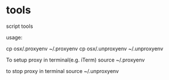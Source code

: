 # tools
script tools

usage:

cp osx/.proxyenv ~/.proxyenv
cp osx/.unproxyenv ~/.unproxyenv

To setup proxy in terminal(e.g. iTerm)
source ~/.proxyenv

to stop proxy in terminal
source ~/.unproxyenv
